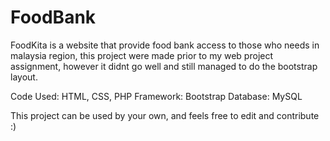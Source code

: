 # FoodBank
FoodKita is a website that provide food bank access to those who needs in malaysia region, this project were made prior to my web project assignment, however it didnt go well and still managed to do the bootstrap layout.

Code Used: HTML, CSS, PHP
Framework: Bootstrap
Database: MySQL

This project can be used by your own, and feels free to edit and contribute :)

